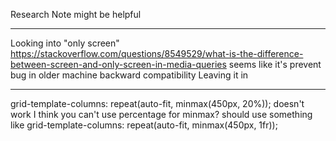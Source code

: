 Research Note
might be helpful

---

Looking into "only screen" 
https://stackoverflow.com/questions/8549529/what-is-the-difference-between-screen-and-only-screen-in-media-queries
seems like it's prevent bug in older machine
	backward compatibility
Leaving it in

---

grid-template-columns: repeat(auto-fit, minmax(450px, 20%));
doesn't work
I think you can't use percentage for minmax?
should use something like
grid-template-columns: repeat(auto-fit, minmax(450px, 1fr));